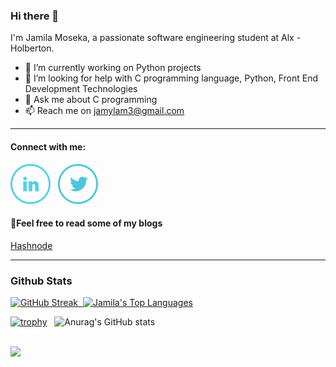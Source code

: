 
 ### Hi there 👋
 I'm Jamila Moseka, a passionate software engineering student at Alx - Holberton.
- 🔭 I’m currently working on Python projects
- 🤔 I’m looking for help with C programming language, Python, Front End Development Technologies
- 💬 Ask me about C programming
- 📫 Reach me on jamylam3@gmail.com

<hr>
<h4> Connect with me: </h4>
<p align="left">
 
<a href = "https://www.linkedin.com/in/jamila-moseka-2295861a4/"><img src="linkedin (3).png"/></a>  &nbsp; <a href = "https://twitter.com/milamoseka"><img src="twitter (2).png"/></a>
</p>

<h4> 📘Feel free to read some of my blogs </h4>
<!-- BLOG-POST-LIST:START -->
<a href="https://mila.hashnode.dev">Hashnode </a>

<!-- BLOG-POST-LIST:END -->
<hr>

  ### Github Stats
[![GitHub Streak](https://github-readme-streak-stats.herokuapp.com/?user=jmoseka&theme=omni)](https://git.io/streak-stats)<a href="https://github.com/SubhamRaoniar28/github-readme-stats"> &nbsp;<img alt="Jamila's Top Languages" src="https://github-readme-stats.vercel.app/api/top-langs/?username=jmoseka&langs_count=8&count_private=true&layout=compact&theme=omni&hide_border=true&bg_color=0D1117" /></a>

[![trophy](https://github-profile-trophy.vercel.app/?username=jmoseka&row=2&column=3&margin-w=7&margin-h=10&theme=radical)](https://github.com/ryo-ma/github-profile-trophy) &nbsp; ![Anurag's GitHub stats](https://github-readme-stats.vercel.app/api?username=jmoseka&theme=omni&show_icons=true) 


  
  <br/>
 
 <a href="https://github.com/Meghna-DAS/github-profile-views-counter">
    <img src="https://komarev.com/ghpvc/?username=jmoseka">
</a>


<!--
**jmoseka/jmoseka** is a ✨ _special_ ✨ repository because its `README.md` (this file) appears on your GitHub profile.

Here are some ideas to get you started:

- 🔭 I’m currently working on C projects
- 🌱 I’m currently learning C programming language
- 👯 I’m looking to collaborate on C programming, CSS and html
- 🤔 I’m looking for help with C programming language, Python, Front End Development Technologies
- 💬 Ask me about C programming
- 📫 How to reach me: ...
- 😄 Pronouns: ...
- ⚡ Fun fact: ...
-->
